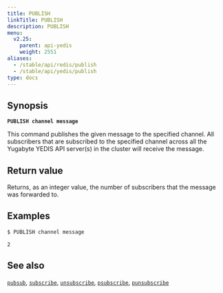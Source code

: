 ```yaml
---
title: PUBLISH
linkTitle: PUBLISH
description: PUBLISH
menu:
  v2.25:
    parent: api-yedis
    weight: 2551
aliases:
  - /stable/api/redis/publish
  - /stable/api/yedis/publish
type: docs
---
```


## Synopsis

**`PUBLISH channel message`**

This command publishes the given message to the specified channel. All subscribers that are subscribed to the specified channel across all the Yugabyte YEDIS API server(s) in the cluster will receive the message.

## Return value

Returns, as an integer value, the number of subscribers that the message was forwarded to.

## Examples

```sh
$ PUBLISH channel message
```

```
2
```

## See also

[`pubsub`](../pubsub/),
[`subscribe`](../subscribe/),
[`unsubscribe`](../unsubscribe/),
[`psubscribe`](../psubscribe/),
[`punsubscribe`](../punsubscribe/)
